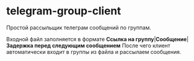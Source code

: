 # telegram-group-client
Простой рассыльщик телеграм сообщений по группам.

Входной файл заполняется в формате **Ссылка на группу**|**Сообщение**|**Задержка перед следующим сообщением**
После чего клиент автоматически входит в группы из файла и рассылаем сообщения.
